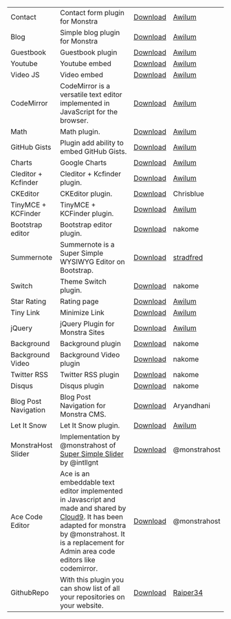 |||||
| -----|-------------|-----|-----|
| Contact | Contact form plugin for Monstra |[Download](http://forum.monstra.org/topic/8/contact/) | [Awilum](http://awilum.monstra.org) |
| Blog | Simple blog plugin for Monstra | [Download](http://forum.monstra.org/topic/171/blog/) |[Awilum](http://awilum.monstra.org)|
| Guestbook | Guestbook plugin | [Download](http://forum.monstra.org/topic/11/guestbook/) | [Awilum](http://awilum.monstra.org)|
| Youtube | Youtube embed | [Download](http://forum.monstra.org/topic/57/youtube/) |[Awilum](http://awilum.monstra.org) |
| Video JS | Video embed | [Download](http://forum.monstra.org/topic/9/videojs/) |[Awilum](http://awilum.monstra.org)|
| CodeMirror | CodeMirror is a versatile text editor implemented in JavaScript for the browser.  | [Download](http://forum.monstra.org/topic/481/codemirror/) | [Awilum](http://awilum.monstra.org) |
| Math | Math plugin. | [Download](http://forum.monstra.org/topic/58/math/)|[Awilum](http://awilum.monstra.org)|
| GitHub Gists | Plugin add ability to embed GitHub Gists. | [Download](http://forum.monstra.org/topic/122/github-gists/)  | [Awilum](http://awilum.monstra.org)|
| Charts | Google Charts | [Download](http://forum.monstra.org/topic/56/charts/) | [Awilum](http://awilum.monstra.org) |
| Cleditor + Kcfinder | Cleditor + Kcfinder plugin. | [Download](http://forum.monstra.org/topic/23/cleditor-kcfinder/)| [Awilum](http://awilum.monstra.org)|
| CKEditor | CKEditor plugin. | [Download](http://forum.monstra.org/topic/300/ckeditor/) | Chrisblue |
| TinyMCE + KCFinder | TinyMCE + KCFinder plugin. | [Download](http://forum.monstra.org/topic/123/tinymce-kcfinder/) | [Awilum](http://awilum.monstra.org)|
| Bootstrap editor | Bootstrap editor plugin. | [Download](http://forum.monstra.org/topic/198/bootstrap-editor-eight-languages/) | nakome |
| Summernote | Summernote is a Super Simple WYSIWYG Editor on Bootstrap. |[Download](http://forum.monstra.org/topic/487/editor-summernote/) | [stradfred](http://awilum.monstra.org)|
| Switch | Theme Switch plugin. | [Download](http://forum.monstra.org/topic/379/switch/) | nakome |
| Star Rating | Rating page | [Download](http://forum.monstra.org/topic/119/star-rating/) | [Awilum](http://awilum.monstra.org)|
| Tiny Link | Minimize Link | [Download](http://forum.monstra.org/topic/55/tiny/) | [Awilum](http://awilum.monstra.org)|
| jQuery | jQuery Plugin for Monstra Sites | [Download](http://forum.monstra.org/topic/6/jquery/)  | [Awilum](http://awilum.monstra.org)|
| Background | Background plugin | [Download](http://forum.monstra.org/topic/197/background-plugin-wordpress-clone/) | nakome |
| Background Video | Background Video plugin | [Download](http://forum.monstra.org/topic/267/background-video/) | nakome |
| Twitter RSS | Twitter RSS plugin | [Download](http://forum.monstra.org/topic/131/twitter-rss/) | nakome |
| Disqus | Disqus plugin | [Download](http://forum.monstra.org/topic/196/disqus-comments/) | nakome |
| Blog Post Navigation | Blog Post Navigation for Monstra CMS. | [Download](http://forum.monstra.org/topic/360/blog-post-navigation/)  | Aryandhani |
| Let It Snow | Let It Snow plugin. | [Download](http://forum.monstra.org/topic/440/let-it-snow/)| [Awilum](http://awilum.monstra.org) |
| MonstraHost Slider | Implementation by @monstrahost of [Super Simple Slider](http://supersimpleslider.com) by @intllgnt | [Download](http://slider.monstrahost.com) | @monstrahost | 
| Ace Code Editor | Ace is an embeddable text editor implemented in Javascript and made and shared by [Cloud9](https://ace.c9.io/#nav=about). It has been adapted for monstra by @monstrahost. It is a replacement for Admin area code editors like codemirror. | [Download](http://ace.monstrahost.com) | @monstrahost | 
| GithubRepo | With this plugin you can show list of all your repositories on your website. | [Download](http://forum.monstra.org/topic/863/githubrepo-plugin/)| [Raiper34](http://raiper34.net)
